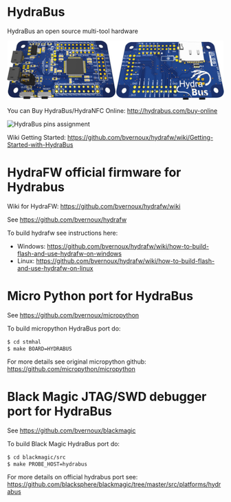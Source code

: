 HydraBus
========

HydraBus an open source multi-tool hardware

![HydraBus board](HydraBus_board.jpg)

You can Buy HydraBus/HydraNFC Online: http://hydrabus.com/buy-online

![HydraBus pins assignment](http://hydrabus.com/HydraBus_1_0_PinAssignment.jpg)

Wiki Getting Started: https://github.com/bvernoux/hydrafw/wiki/Getting-Started-with-HydraBus

HydraFW official firmware for Hydrabus
========

Wiki for HydraFW: https://github.com/bvernoux/hydrafw/wiki

See https://github.com/bvernoux/hydrafw

To build hydrafw see instructions here: 
* Windows: https://github.com/bvernoux/hydrafw/wiki/how-to-build-flash-and-use-hydrafw-on-windows
* Linux: https://github.com/bvernoux/hydrafw/wiki/how-to-build-flash-and-use-hydrafw-on-linux

Micro Python port for HydraBus
========
See https://github.com/bvernoux/micropython

To build micropython HydraBus port do:

    $ cd stmhal
    $ make BOARD=HYDRABUS

For more details see original micropython github: https://github.com/micropython/micropython

Black Magic JTAG/SWD debugger port for HydraBus
========
See https://github.com/bvernoux/blackmagic

To build Black Magic HydraBus port do:

    $ cd blackmagic/src
    $ make PROBE_HOST=hydrabus

For more details on official hydrabus port see:
https://github.com/blacksphere/blackmagic/tree/master/src/platforms/hydrabus


